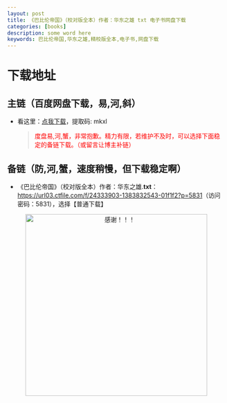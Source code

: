 ```yaml
---
layout: post
title: 《巴比伦帝国》（校对版全本）作者：华东之雄 txt 电子书网盘下载
categories: [books]
description: some word here
keywords: 巴比伦帝国,华东之雄,精校版全本,电子书,网盘下载
---
```


# 下载地址

## 主链（百度网盘下载，易,河,斜）

- 看这里：[点我下载](https://pan.baidu.com/s/1iMXUbSbtZQZjDcqDmnWUyw?pwd=mkxl)，提取码: mkxl

  > <p style="color:red" >度盘易,河,蟹，非常抱歉。精力有限，若维护不及时，可以选择下面稳定的备链下载。（或留言让博主补链）</p>

## 备链（防,河,蟹，速度稍慢，但下载稳定啊）

- 《巴比伦帝国》（校对版全本）作者：华东之雄.**txt**：<https://url03.ctfile.com/f/24333903-1383832543-01f1f2?p=5831>（访问密码：5831），选择【普通下载】

<div align="center"><img src="https://pic.imgdb.cn/item/6707df6bd29ded1a8ce37031.gif" alt="感谢！！！" width="420px" height="auto"/></div>
